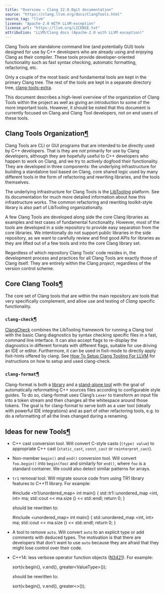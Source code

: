 ```yaml
---
title: "Overview — Clang 22.0.0git documentation"
source: "https://clang.llvm.org/docs/ClangTools.html"
source_tag: "llvm"
license: "Apache-2.0 WITH LLVM-exception"
license_url: "https://llvm.org/LICENSE.txt"
attribution: "LLVM/Clang docs (Apache-2.0 with LLVM exception)"
---
```

Clang Tools are standalone command line (and potentially GUI) tools designed for use by C++ developers who are already using and enjoying Clang as their compiler. These tools provide developer-oriented functionality such as fast syntax checking, automatic formatting, refactoring, etc.

Only a couple of the most basic and fundamental tools are kept in the primary Clang tree. The rest of the tools are kept in a separate directory tree, [clang-tools-extra](https://github.com/llvm/llvm-project/tree/main/clang-tools-extra).

This document describes a high-level overview of the organization of Clang Tools within the project as well as giving an introduction to some of the more important tools. However, it should be noted that this document is currently focused on Clang and Clang Tool developers, not on end users of these tools.

Clang Tools Organization[¶](#clang-tools-organization "Link to this heading")
-----------------------------------------------------------------------------

Clang Tools are CLI or GUI programs that are intended to be directly used by C++ developers. That is they are _not_ primarily for use by Clang developers, although they are hopefully useful to C++ developers who happen to work on Clang, and we try to actively dogfood their functionality. They are developed in three components: the underlying infrastructure for building a standalone tool based on Clang, core shared logic used by many different tools in the form of refactoring and rewriting libraries, and the tools themselves.

The underlying infrastructure for Clang Tools is the [LibTooling](https://clang.llvm.org/docs/LibTooling.html) platform. See its documentation for much more detailed information about how this infrastructure works. The common refactoring and rewriting toolkit-style library is also part of LibTooling organizationally.

A few Clang Tools are developed along side the core Clang libraries as examples and test cases of fundamental functionality. However, most of the tools are developed in a side repository to provide easy separation from the core libraries. We intentionally do not support public libraries in the side repository, as we want to carefully review and find good APIs for libraries as they are lifted out of a few tools and into the core Clang library set.

Regardless of which repository Clang Tools’ code resides in, the development process and practices for all Clang Tools are exactly those of Clang itself. They are entirely within the Clang _project_, regardless of the version control scheme.

Core Clang Tools[¶](#core-clang-tools "Link to this heading")
-------------------------------------------------------------

The core set of Clang tools that are within the main repository are tools that very specifically complement, and allow use and testing of _Clang_ specific functionality.

### `clang-check`[¶](#clang-check "Link to this heading")

[ClangCheck](https://clang.llvm.org/docs/ClangCheck.html) combines the LibTooling framework for running a Clang tool with the basic Clang diagnostics by syntax checking specific files in a fast, command line interface. It can also accept flags to re-display the diagnostics in different formats with different flags, suitable for use driving an IDE or editor. Furthermore, it can be used in fixit-mode to directly apply fixit-hints offered by clang. See [How To Setup Clang Tooling For LLVM](https://clang.llvm.org/docs/HowToSetupToolingForLLVM.html) for instructions on how to setup and used clang-check.

### `clang-format`[¶](#clang-format "Link to this heading")

Clang-format is both a [library](https://clang.llvm.org/docs/LibFormat.html) and a [stand-alone tool](https://clang.llvm.org/docs/ClangFormat.html) with the goal of automatically reformatting C++ sources files according to configurable style guides. To do so, clang-format uses Clang’s `Lexer` to transform an input file into a token stream and then changes all the whitespace around those tokens. The goal is for clang-format to serve both as a user tool (ideally with powerful IDE integrations) and as part of other refactoring tools, e.g. to do a reformatting of all the lines changed during a renaming.

Ideas for new Tools[¶](#ideas-for-new-tools "Link to this heading")
-------------------------------------------------------------------

*   C++ cast conversion tool. Will convert C-style casts (`(type) value`) to appropriate C++ cast (`static_cast`, `const_cast` or `reinterpret_cast`).
    
*   Non-member `begin()` and `end()` conversion tool. Will convert `foo.begin()` into `begin(foo)` and similarly for `end()`, where `foo` is a standard container. We could also detect similar patterns for arrays.
    
*   `tr1` removal tool. Will migrate source code from using TR1 library features to C++11 library. For example:
    
    #include <tr1/unordered\_map>
    int main()
    {
        std::tr1::unordered\_map <int, int\> ma;
        std::cout << ma.size () << std::endl;
        return 0;
    }
    
    should be rewritten to:
    
    #include <unordered\_map>
    int main()
    {
        std::unordered\_map <int, int\> ma;
        std::cout << ma.size () << std::endl;
        return 0;
    }
    
*   A tool to remove `auto`. Will convert `auto` to an explicit type or add comments with deduced types. The motivation is that there are developers that don’t want to use `auto` because they are afraid that they might lose control over their code.
    
*   C++14: less verbose operator function objects ([N3421](http://www.open-std.org/jtc1/sc22/wg21/docs/papers/2012/n3421.htm)). For example:
    
    sort(v.begin(), v.end(), greater<ValueType\>());
    
    should be rewritten to:
    
    sort(v.begin(), v.end(), greater<>());